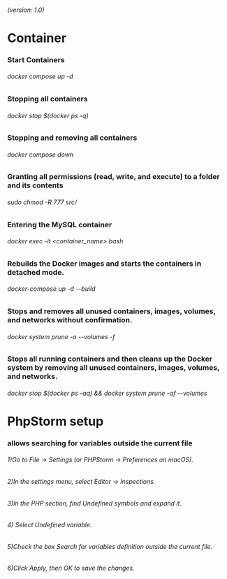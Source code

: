 ###### (version: 1.0)
# Container
### Start Containers
###### docker compose up -d

### Stopping all containers  
###### docker stop $(docker ps -q)

### Stopping and removing  all containers  
###### docker compose down




### Granting all permissions (read, write, and execute) to a folder and its contents  
###### sudo chmod -R 777 src/




### Entering the MySQL container  
###### docker exec -it <container_name> bash




### Rebuilds the Docker images and starts the containers in detached mode.  
###### docker-compose up -d --build





### Stops and removes all unused containers, images, volumes, and networks without confirmation.  
###### docker system prune -a --volumes -f




### Stops all running containers and then cleans up the Docker system by removing all unused containers, images, volumes, and networks.  
###### docker stop $(docker ps -aq) && docker system prune -af --volumes



# PhpStorm setup 
### allows searching for variables outside the current file
###### 1)Go to File -> Settings (or PHPStorm -> Preferences on macOS).
###### 2)In the settings menu, select Editor -> Inspections.
###### 3)In the PHP section, find Undefined symbols and expand it.
###### 4) Select Undefined variable.
###### 5)Check the box Search for variables definition outside the current file.
###### 6)Click Apply, then OK to save the changes.

